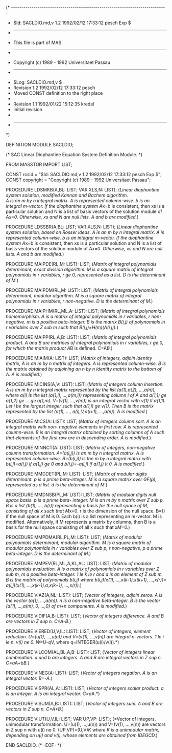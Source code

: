 (* ----------------------------------------------------------------------------
 * $Id: SACLDIO.md,v 1.2 1992/02/12 17:33:12 pesch Exp $
 * ----------------------------------------------------------------------------
 * This file is part of MAS.
 * ----------------------------------------------------------------------------
 * Copyright (c) 1989 - 1992 Universitaet Passau
 * ----------------------------------------------------------------------------
 * $Log: SACLDIO.md,v $
 * Revision 1.2  1992/02/12  17:33:12  pesch
 * Moved CONST definition to the right place
 *
 * Revision 1.1  1992/01/22  15:12:35  kredel
 * Initial revision
 *
 * ----------------------------------------------------------------------------
 *)

DEFINITION MODULE SACLDIO;

(* SAC Linear Diophantine Equation System Definition Module. *)



FROM MASSTOR IMPORT LIST;

CONST rcsid = "$Id: SACLDIO.md,v 1.2 1992/02/12 17:33:12 pesch Exp $";
CONST copyright = "Copyright (c) 1989 - 1992 Universitaet Passau";



PROCEDURE LDSMKB(A,BL: LIST;  VAR XLS,N: LIST); 
(*Linear diophantine system solution, modified Kannan and Bachem algorithm.  
A is an m by n integral matrix.  A is represented
column-wise.  b is an integral m-vector.  If the diophantine
system A*x=b is consistent, then xs is a particular
solution and N is a list of basis vectors of the solution
module of A*x=0.  Otherwise, xs and N are null lists.  A and b are
modified.*)


PROCEDURE LDSSBR(A,BL: LIST;  VAR XLS,N: LIST); 
(*Linear diophantine system solution, based on Rosser ideas.  A is an
m by n integral matrix.  A is represented column-wise.  b is
an integral m-vector.  If the diophantine system A*x=b
is consistent, then xs is a particular solution and N is
a list of basis vectors of the solution module of A*x=0.  Otherwise,
xs and N are null lists.  A and b are modified.*)


PROCEDURE MAIPDE(RL,M: LIST): LIST; 
(*Matrix of integral polynomials determinant, exact division algorithm.
M is a square matrix of integral polynomials in r variables, r ge 0,
represented as a list.  D is the determinant of M.*)


PROCEDURE MAIPDM(RL,M: LIST): LIST; 
(*Matrix of integral polynomials determinant, modular algorithm.  M is
a square matrix of integral polynomials in r variables, r non-negative.
D is the determinant of M.*)


PROCEDURE MAIPHM(RL,ML,A: LIST): LIST; 
(*Matrix of integral polynomials homomorphism.  A is a matrix of
integral polynomials in r variables, r non-negative.  m is a
positive beta-integer.  B is the matrix B(i,j) of polynomials in r
variables  over Z sub m such that B(i,j)=H(m)(A(i,j)).*)


PROCEDURE MAIPP(RL,A,B: LIST): LIST; 
(*Matrix of integral polynomials product.  A and B are matrices of
integral polynomials in r variables, r ge 0, for which the matrix
product A*B is defined.  C=A*B.*)


PROCEDURE MIAIM(A: LIST): LIST; 
(*Matrix of integers, adjoin identity matrix,  A is an m by n matrix
of integers.  A is represented column-wise.  B is the matrix obtained
by adjoining an n by n identity matrix to the bottom of A.  A is
modified.*)


PROCEDURE MICINS(A,V: LIST): LIST; 
(*Matrix of integers column insertion.  A is an m by n integral
matrix represented by the list (a(1),a(2), ...,a(n)), where a(i) is the
list (a(1,i), ...,a(m,i)) representing column i of A and a(1,1)
ge a(1,2) ge  ... ge a(1,m).  V=(v(1), ...,v(m)) is an integral
vector with v(1) lt a(1,1). Let i be the largest integer such that
a(1,i) ge v(1).  Then B is the matrix represented by the list (a(1), ...,
a(i),V,a(i+1), ...,a(n)).  A is modified.*)


PROCEDURE MICS(A: LIST): LIST; 
(*Matrix of integers column sort.  A is an integral matrix with non-
negative elements in first row.  A is represented column-wise.  B is an
integral matrix obtained by sorting columns of A such that elements
of the first row are in descending order.  A is modified.*)


PROCEDURE MINNCT(A: LIST): LIST; 
(*Matrix of integers, non-negative column transformation.
A=(a(i,j)) is an m by n integral matrix.  A is represented
column-wise. B=(b(i,j)) is the m by n integral matrix
with b(i,j)=a(i,j) if a(1,j) ge 0 and b(i,j)=-a(i,j) if
a(1,j) lt 0.  A is modified.*)


PROCEDURE MMDDET(PL,M: LIST): LIST; 
(*Matrix of modular digits determinant.  p is a prime beta-integer.
M is a square matrix over GF(p), represented as a list.  d is the
determinant of M.*)


PROCEDURE MMDNSB(PL,M: LIST): LIST; 
(*Matrix of modular digits null space basis.  p is a prime beta-
integer.  M is an m by n matrix over Z sub p.  B is a list (b(1), ...,
b(r)) representing a basis for the null space of M, consisting of all
x such that M*x=0.  r is the dimension of the null space.  B=() if
the null space of M is 0.  Each b(i) is a list representing an
m-vector.  M is modified.  Alternatively, if M represents a matrix by
columns, then B is a basis for the null space consisting of all x such
that x*M=0.*)


PROCEDURE MMPDMA(RL,PL,M: LIST): LIST; 
(*Matrix of modular polynomials determinant, modular algorithm.  M is a
square matrix of modular polynomials in r variables over Z sub p,
r non-negative, p a prime beta-integer.  D is the determinant of M.*)


PROCEDURE MMPEV(RL,ML,A,KL,AL: LIST): LIST; 
(*Matrix of modular polynomials evaluation.  A is a matrix of
polynomials in r variables over Z sub m, m a positive beta-integer.
1 le k le r and a is an element of Z sub m.  B is the matrix of
polynomials b(i,j) where b(i,j)(x(1), ...,x(k-1),x(k+1), ...,x(r))=
a(i,j)(x(1), ...,x(k-1),a,x(k+1), ...,x(r)).*)


PROCEDURE VIAZ(A,NL: LIST): LIST; 
(*Vector of integers, adjoin zeros.  A is the vector (a(1), ...,a(m)).
n is a non-negative beta-integer.  B is the vector (a(1), ...,a(m),
0, ...,0) of m+n components.  A is modified.*)


PROCEDURE VIDIF(A,B: LIST): LIST; 
(*Vector of integers difference.  A and B are vectors in Z sup n.
C=A-B.*)


PROCEDURE VIERED(U,V,IL: LIST): LIST; 
(*Vector of integers, element reduction.  U=(u(1), ...,u(n)) and
V=(v(1), ...,v(n)) are integral n-vectors.  1 le i le n.  v(i)
ne 0.  W=U-q*V, where q=INTEGER(u(i)/v(i)).*)


PROCEDURE VILCOM(AL,BL,A,B: LIST): LIST; 
(*Vector of integers linear combination.  a and b are integers.  A
and B are integral vectors in Z sup n.  C=a*A+b*B.*)


PROCEDURE VINEG(A: LIST): LIST; 
(*Vector of integers negation.  A is an integral vector.  B=-A.*)


PROCEDURE VISPR(AL,A: LIST): LIST; 
(*Vector of integers scalar product.  a is an integer.  A is an
integral vector.  C=a*A.*)


PROCEDURE VISUM(A,B: LIST): LIST; 
(*Vector of integers sum.  A and B are vectors in Z sup n.  C=A+B.*)


PROCEDURE VIUT(U,V,IL: LIST;  VAR UP,VP: LIST); 
(*Vector of integers, unimodular transformation.  U=(u(1), ...,u(n))
and V=(v(1), ...,v(n)) are vectors in Z sup n with u(i) ne 0.
(UP,VP)=(U,V)*K where K is a unimodular matrix, depending on u(i)
and v(i), whose elements are obtained from IDEGCD.*)


END SACLDIO.
(* -EOF- *)
